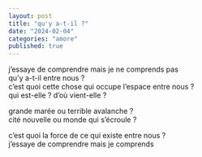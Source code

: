 ```yaml
---
layout: post
title: "qu'y a-t-il ?"
date: "2024-02-04"
categories: "amore"
published: true
---
```


j’essaye de comprendre mais je ne comprends pas  
qu’y a-t-il entre nous ?  
c’est quoi cette chose qui occupe l’espace entre nous ?  
qui est-elle ? d’où vient-elle ?  

grande marée ou terrible avalanche ?  
cité nouvelle ou monde qui s’écroule ?  

c’est quoi la force de ce qui existe entre nous ?  
j’essaye de comprendre mais je comprends
